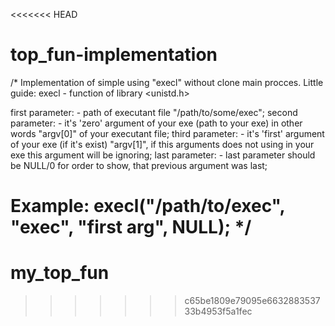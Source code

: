 <<<<<<< HEAD
# top_fun-implementation

/* Implementation of simple using "execl" without clone main procces.
   Little guide: execl - function of library <unistd.h>
   
   first parameter: - path of executant file "/path/to/some/exec";
  second parameter: - it's 'zero' argument of your exe (path to your exe)
		        in other words "argv[0]" of your executant file;
   third parameter: - it's 'first' argument of your exe (if it's exist)
		       "argv[1]", if this arguments does not using in your exe
			this argument will be ignoring;
    last parameter: - last parameter should be NULL/0 for order to show, that
		 	previous argument was last;


   Example:   execl("/path/to/exec", "exec", "first arg", NULL);
*/
=======
# my_top_fun
>>>>>>> c65be1809e79095e663288353733b4953f5a1fec
